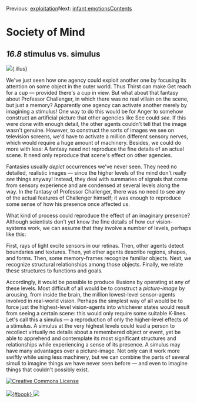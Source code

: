 <div class="chapnav">

<span class="prev">Previous: [exploitation](./som-16.7.html)</span><span
class="next">Next: [infant emotions](./som-16.9.html)</span><span
class="contents">[Contents](index.html)</span>
<div class="titlebar">

Society of Mind
===============

</div>

</div>

*16.8* stimulus vs. simulus
---------------------------

![](./illus/ch16/16-10.png){.illus}

We've just seen how one agency could exploit another one by focusing its
attention on some object in the outer world. Thus Thirst can make Get
reach for a cup — provided there's a cup in view. But what about that
fantasy about Professor Challenger, in which there was no real villain
on the scene, but just a memory? Apparently one agency can activate
another merely by imagining a stimulus! One way to do this would be for
Anger to somehow construct an artificial picture that other agencies
like See could *see.* If this were done with enough detail, the other
agents couldn't tell that the image wasn't genuine. However, to
construct the sorts of images we see on television screens, we'd have to
activate a million different sensory nerves, which would require a huge
amount of machinery. Besides, we could do more with less: A fantasy need
not reproduce the fine details of an actual scene. It need only
reproduce that scene's effect on other agencies.

Fantasies usually *depict* occurrences we've never seen. They need no
detailed, realistic images — since the higher levels of the mind don't
really *see* things anyway! Instead, they deal with summaries of signals
that come from sensory experience and are condensed at several levels
along the way. In the fantasy of Professor Challenger, there was no need
to see any of the actual features of Challenger himself; it was enough
to reproduce some sense of how his presence once affected us.

What kind of process could reproduce the effect of an imaginary
presence? Although scientists don't yet know the fine details of how our
vision-systems work, we can assume that they involve a number of levels,
perhaps like this:

First, rays of light excite sensors in our retinas. Then, other agents
detect boundaries and textures. Then, yet other agents describe regions,
shapes, and forms. Then, some memory-frames recognize familiar objects.
Next, we recognize structural relationships among those objects.
Finally, we relate these structures to functions and goals.

Accordingly, it would be possible to produce illusions by operating at
any of these levels. Most difficult of all would be to construct a
*picture-image* by arousing, from inside the brain, the million
lowest-level sensor-agents involved in real-world vision. Perhaps the
simplest way of all would be to force just the highest-level
vision-agents into whichever states would result from seeing a certain
scene: this would only require some suitable K-lines. Let's call this a
simulus — a reproduction of only the higher-level effects of a stimulus.
A simulus at the very highest levels could lead a person to recollect
virtually no details about a remembered object or event, yet be able to
apprehend and contemplate its most significant structures and
relationships while experiencing a sense of its presence. A simulus may
have many advantages over a picture-image. Not only can it work more
swiftly while using less machinery, but we can combine the parts of
several simuli to imagine things we have never seen before — and even to
imagine things that couldn't possibly exist.

<div class="footer">

[![Creative Commons
License](http://i.creativecommons.org/l/by-nc-sa/3.0/80x15.png)](http://creativecommons.org/licenses/by-nc-sa/3.0/deed.en_US)\
\
[![](./images/som_book.jpeg){#book}
![](./images/a_logo_17.gif)](http://www.amazon.com/gp/product/0671657135?ie=UTF8&camp=1789&creativeASIN=0671657135&linkCode=xm2&tag=marvinminsky)

</div>
